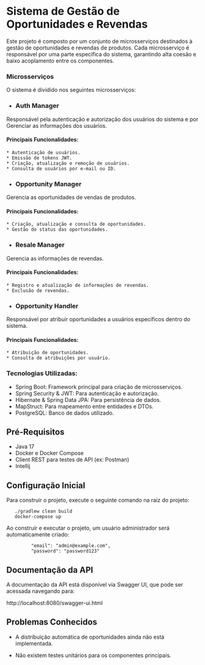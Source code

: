 # Sistema de Gestão de Oportunidades e Revendas
Este projeto é composto por um conjunto de microsserviços destinados à gestão de oportunidades e revendas de produtos.
Cada microsserviço é responsável por uma parte específica do sistema, garantindo alta coesão e baixo acoplamento entre os componentes.

### Microsserviços
O sistema é dividido nos seguintes microsserviços:

* ### Auth Manager
Responsável pela autenticação e autorização dos usuários do sistema e por Gerenciar as informações dos usuários.

#### Principais Funcionalidades:
    * Autenticação de usuários.
    * Emissão de tokens JWT.
    * Criação, atualização e remoção de usuários.
    * Consulta de usuários por e-mail ou ID.

* ### Opportunity Manager
Gerencia as oportunidades de vendas de produtos.

#### Principais Funcionalidades:
    * Criação, atualização e consulta de oportunidades.
    * Gestão do status das oportunidades.

* ### Resale Manager
Gerencia as informações de revendas.

#### Principais Funcionalidades:
    * Registro e atualização de informações de revendas.
    * Exclusão de revendas.

* ### Opportunity Handler
Responsável por atribuir oportunidades a usuários específicos dentro do sistema.

#### Principais Funcionalidades:
    * Atribuição de oportunidades.
    * Consulta de atribuições por usuário.

  ### Tecnologias Utilizadas:
  * Spring Boot: Framework principal para criação de microsserviços.
  * Spring Security & JWT: Para autenticação e autorização.
  * Hibernate & Spring Data JPA: Para persistência de dados.
  * MapStruct: Para mapeamento entre entidades e DTOs.
  * PostgreSQL: Banco de dados utilizado.


## Pré-Requisitos

- Java 17
- Docker e Docker Compose
- Client REST para testes de API (ex: Postman)
-  Intellij

## Configuração Inicial

Para construir o projeto, execute o seguinte comando na raiz do projeto:

       ./gradlew clean build 
       docker-compose up

Ao construir e executar o projeto, um usuário administrador será automaticamente criado:     

             "email": "admin@example.com",
             "password": "password123"

## Documentação da API

A documentação da API está disponível via Swagger UI, que pode ser acessada navegando para:

http://localhost:8080/swagger-ui.html


## Problemas Conhecidos

 * A distribuição automática de oportunidades ainda não está implementada.

 * Não existem testes unitários para os componentes principais.